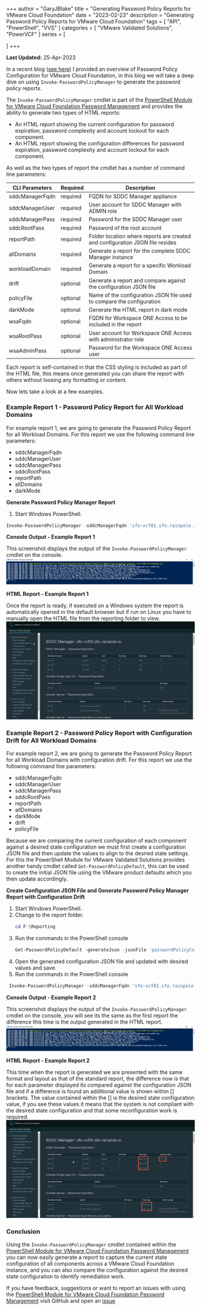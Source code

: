 +++
author = "GaryJBlake"
title = "Generating Password Policy Reports for VMware Cloud Foundation"
date = "2023-02-23"
description = "Generating Password Policy Reports for VMware Cloud Foundation"
tags = [
    "API",
    "PowerShell",
	  "VVS"
]
categories = [
    "VMware Validated Solutions",
	  "PowerVCF"
]
series = [

]
+++

**Last Updated:** 25-Apr-2023

In a recent blog ([see here](/archive/2023/vvs-password-policy)) I provided an overview of Password Policy Configuration for VMware Cloud Foundation, in this blog we will take a deep dive on using `Invoke-PasswordPolicyManager` to generate the password policy reports.

The `Invoke-PasswordPolicyManager` cmdlet is part of the [PowerShell Module for VMware Cloud Foundation Password Management](https://github.com/vmware/powershell-module-for-vmware-cloud-foundation-password-management) and provides the ability to generate two types of HTML reports:

* An HTML report showing the current configuration for password expiration, password complexity and account lockout for each component.
* An HTML report showing the configuration differences for password expiration, password complexity and account lockout for each component.

As well as the two types of report the cmdlet has a number of command line parameters:

CLI Parameters  | Required  | Description
----------------| --------- | ------------------------------------------------------------------------------
sddcManagerFqdn | required  | FQDN for SDDC Manager appliance
sddcManagerUser | required  | User account for SDDC Manager with ADMIN role
sddcManagerPass | required  | Password for the SDDC Manager user
sddcRootPass    | required  | Password of the root account
reportPath      | required  | Folder location where reports are created and configuration JSON file resides
allDomains      | required  | Generate a report for the complete SDDC Manager instance
workloadDomain  | required  | Generate a report for a specific Workload Domain
drift           | optional  | Generate a report and compare against the configuration JSON file
policyFile      | optional  | Name of the configuration JSON file used to compare the configuration
darkMode        | optional  | Generate the HTML report in dark mode
wsaFqdn         | optional  | FQDN for Workspace ONE Access to be included in the report
wsaRootPass     | optional  | User account for Workspace ONE Access with administrator role
wsaAdminPass    | optional  | Password for the Workspace ONE Access  user

Each report is self-contained in that the CSS styling is included as part of the HTML file, this means once generated you can share the report with others without loosing any formatting or content.

Now lets take a look at a few examples.

### Example Report 1 - Password Policy Report for All Workload Domains

For example report 1, we are going to generate the Password Policy Report for all Workload Domains. For this report we use the following command line parameters:

* sddcManagerFqdn
* sddcManagerUser
* sddcManagerPass
* sddcRootPass
* reportPath
* allDomains
* darkMode

**Generate Password Policy Manager Report**

1. Start Windows PowerShell.

``` powershell
Invoke-PasswordPolicyManager -sddcManagerFqdn 'sfo-vcf01.sfo.rainpole.io' -sddcManagerUser 'admin@local' -sddcManagerPass 'VMw@re1!VMw@re1!' -sddcRootPass 'VMw@re1!' -reportPath 'F:\Reporting' -darkMode -allDomains
```

**Console Output - Example Report 1**

This screenshot displays the output of the `Invoke-PasswordPolicyManager` cmdlet on the console.
![](/archive/2023/ppm-report-command.png)

**HTML Report - Example Report 1**

Once the report is ready, if executed on a Windows system the report is automatically opened in the default browser but if run on Linux you have to manually open the HTML file from the reporting folder to view.
![](/archive/2023/ppm-report-html.png)

### Example Report 2 - Password Policy Report with Configuration Drift for All Workload Domains

For example report 2, we are going to generate the Password Policy Report for all Workload Domains with configuration drift. For this report we use the following command line parameters:

* sddcManagerFqdn
* sddcManagerUser
* sddcManagerPass
* sddcRootPass
* reportPath
* allDomains
* darkMode
* drift
* policyFile

Because we are comparing the current configuration of each component against a desired state configuration we must first create a configuration JSON file and then update the values to align to the desired state settings. For this the PowerShell Module for VMware Validated Solutions provides another handy cmdlet called `Get-PasswordPolicyDefault`, this can be used to create the initial JSON file using the VMware product defaults which you then update accordingly.

**Create Configuration JSON File and Generate Password Policy Manager Report with Configuration Drift**

1. Start Windows PowerShell.
2. Change to the report folder.
   ``` PowerShell
   cd F:\Reporting
   ```
3. Run the commands in the PowerShell console
   ``` PowerShell
   Get-PasswordPolicyDefault -generateJson -jsonFile 'passwordPolicyConfig.json'
   ```
4. Open the generated configuration JSON file and updated with desired values and save.
5. Run the commands in the PowerShell console
``` PowerShell
 Invoke-PasswordPolicyManager -sddcManagerFqdn 'sfo-vcf01.sfo.rainpole.io' -sddcManagerUser 'admin@local' -sddcManagerPass 'VMw@re1!VMw@re1!' -sddcRootPass 'VMw@re1!' -reportPath 'F:\Reporting' -darkMode -allDomains -drift -policyFile 'PasswordPolicyConfig.json'
```

**Console Output - Example Report 2**

This screenshot displays the output of the `Invoke-PasswordPolicyManager` cmdlet on the console, you will see its the same as the first report the difference this time is the output generated in the HTML report.
![](/archive/2023/ppm-drift-command.png)

**HTML Report - Example Report 2**

This time when the report is generated we are presented with the same format and layout as that of the standard report, the difference now is that for each parameter displayed its compared against the configuration JSON file and if a difference is found an additional value is shown within [] brackets. The value contained within the [] is the desired state configuration value, if you see these values it means that the system is not compliant with the desired state configuration  and that some reconfiguration work is required.
![](/archive/2023/ppm-drift-html.png)

### Conclusion

Using the `Invoke-PasswordPolicyManager` cmdlet contained within the [PowerShell Module for VMware Cloud Foundation Password Management](https://github.com/vmware/powershell-module-for-vmware-cloud-foundation-password-management) you can now easily generate a report to capture the current state configuration of all components across a VMware Cloud Foundation instance, and you can also compare the configuration against the desired state configuration to identify remediation work.

If you have feedback, suggestions or want to report an issues with using the [PowerShell Module for VMware Cloud Foundation Password Management](https://github.com/vmware/powershell-module-for-vmware-cloud-foundation-password-management) visit GitHub and open an [issue](https://github.com/vmware/powershell-module-for-vmware-cloud-foundation-password-management/issues/new/choose)
